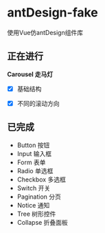 # antDesign-fake
使用Vue仿antDesign组件库



## 正在进行

**Carousel 走马灯**

- [x] 基础结构

- [x] 不同的滚动方向

  

  

  

  

  

  





## 已完成

* Button 按钮
* Input 输入框
* Form 表单
* Radio 单选框
* Checkbox 多选框
* Switch 开关
* Pagination 分页
* Notice 通知
* Tree 树形控件
* Collapse 折叠面板

